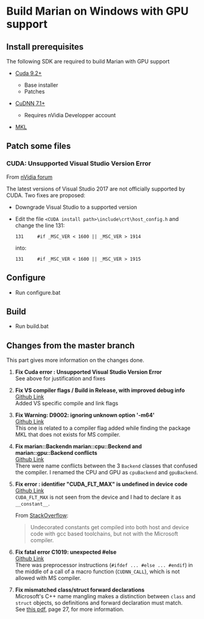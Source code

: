 # Build Marian on Windows with GPU support


## Install prerequisites

The following SDK are required to build Marian with GPU support

   - [Cuda 9.2+](https://developer.nvidia.com/cuda-downloads?target_os=Windows&target_arch=x86_64&target_version=10&target_type=exelocal)
        - Base installer
        - Patches

   - [CuDNN 7.1+](https://developer.nvidia.com/rdp/cudnn-download)
        - Requires nVidia Developper account

   - [MKL](https://software.intel.com/en-us/mkl)

## Patch some files

### CUDA: Unsupported Visual Studio Version Error
From [nVidia forum](https://devtalk.nvidia.com/default/topic/1022648/cuda-setup-and-installation/cuda-9-unsupported-visual-studio-version-error/4)

The latest versions of Visual Studio 2017 are not officially supported by CUDA. Two fixes are proposed:
- Downgrade Visual Studio to a supported version
- Edit the file `<CUDA install path>\include\crt\host_config.h` and change the line 131:

      131     #if _MSC_VER < 1600 || _MSC_VER > 1914

  into:

      131     #if _MSC_VER < 1600 || _MSC_VER > 1915


## Configure
- Run configure.bat

## Build
- Run build.bat


## Changes from the master branch
This part gives more information on the changes done.

1. __Fix Cuda error : Unsupported Visual Studio Version Error__   
   See above for justification and fixes

2. __Fix VS compiler flags / Build in Release, with improved debug info__  
   [Github Link](https://github.com/cedrou/marian-dev/commit/1ab5f0ccb74f37b515184553c05ade523801ad9b)  
   Added VS specific compile and link flags

3. __Fix Warning: D9002: ignoring unknown option '-m64'__  
   [Github Link](https://github.com/cedrou/marian-dev/commit/5785380fa98bd61f9cae764c42116b2de39fb096)  
   This one is related to a compiler flag added while finding the package MKL that does not exists for MS compiler. 

4. __Fix marian::Backendn marian::cpu::Beckend and marian::gpu::Backend conflicts__  
   [Github Link](https://github.com/cedrou/marian-dev/commit/6370ea27d68b83c75868437bbf27bd92c9fb5628)  
   There were name conflicts between the 3 `Backend` classes that confused the compiler. I renamed the CPU and GPU as `cpuBackend` and `gpuBackend`.

5. __Fix error : identifier "CUDA_FLT_MAX" is undefined in device code__  
   [Github Link](https://github.com/cedrou/marian-dev/commit/112118fce3c8c54049913126c2685e8e7463713c)  
   `CUDA_FLT_MAX` is not seen from the device and I had to declare it as `__constant__`.

   From [StackOverflow](https://stackoverflow.com/questions/20111409/how-to-pass-structures-into-cuda-device#comment29972423_20112013):
   > Undecorated constants get compiled into both host and device code with gcc based toolchains, but not with the Microsoft compiler. 

6. __Fix fatal error C1019: unexpected #else__  
   [Github Link](https://github.com/cedrou/marian-dev/commit/5d41dff700ee1b6b5f40f7e7ceb071a306d5957c)  
   There was preprocessor instructions (`#ifdef ... #else ... #endif`) in the middle of a call of a macro function (`CUDNN_CALL`), which is not allowed with MS compiler.

7. __Fix mismatched class/struct forward declarations__  
   Microsoft's C++ name mangling makes a distinction between `class` and `struct` objects, so definitions and forward declaration must match.  
   See [this pdf](https://www.agner.org/optimize/calling_conventions.pdf), page 27, for more information.